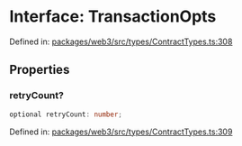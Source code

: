 # Interface: TransactionOpts

Defined in: [packages/web3/src/types/ContractTypes.ts:308](https://github.com/towns-protocol/towns/blob/0db1fd0ac7258e8db8cedfb6183e8eade8284fa1/packages/web3/src/types/ContractTypes.ts#L308)

## Properties

### retryCount?

```ts
optional retryCount: number;
```

Defined in: [packages/web3/src/types/ContractTypes.ts:309](https://github.com/towns-protocol/towns/blob/0db1fd0ac7258e8db8cedfb6183e8eade8284fa1/packages/web3/src/types/ContractTypes.ts#L309)
